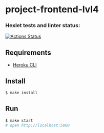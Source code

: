 # project-frontend-lvl4

### Hexlet tests and linter status:
[![Actions Status](https://github.com/EdZev/frontend-project-lvl4/workflows/hexlet-check/badge.svg)](https://github.com/EdZev/frontend-project-lvl4/actions)

## Requirements

* [Heroku CLI](https://devcenter.heroku.com/articles/heroku-cli)

## Install

```sh
$ make install
```

## Run

```sh
$ make start
# open http://localhost:5000
```
